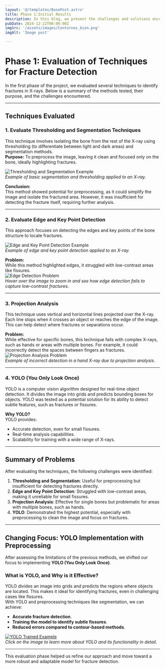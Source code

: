 ```yaml
---
layout: '@/templates/BasePost.astro'
title: Phase 1:Initial Results
description: In this blog, we present the challenges and solutions encountered during the first phase of detecting bone fractures.
pubDate: 2024-12-22T00:00:00Z
imgSrc: '/assets/images/Contornos_bien.png'
imgAlt: 'Image post'

---
```

# Phase 1: Evaluation of Techniques for Fracture Detection

In the first phase of the project, we evaluated several techniques to identify fractures in X-rays. Below is a summary of the methods tested, their purpose, and the challenges encountered.

---

## Techniques Evaluated

### 1. Evaluate Thresholding and Segmentation Techniques
This technique involves isolating the bone from the rest of the X-ray using thresholding (to differentiate between light and dark areas) and segmentation methods.  
**Purpose:** To preprocess the image, leaving it clean and focused only on the bone, ideally highlighting fractures.

![Thresholding and Segmentation Example](/assets/images/Theresholding_segmentation.jpg)  
*Example of basic segmentation and thresholding applied to an X-ray.*

**Conclusion:**  
This method showed potential for preprocessing, as it could simplify the image and isolate the fractured area. However, it was insufficient for detecting the fracture itself, requiring further analysis.

---

### 2. Evaluate Edge and Key Point Detection
This approach focuses on detecting the edges and key points of the bone structure to locate fractures.  

![Edge and Key Point Detection Example](/assets/images/Canny_buena_dettecion_bordes.jpg)  
*Example of edge and key point detection applied to an X-ray.*

**Problem:**  
While this method highlighted edges, it struggled with low-contrast areas like fissures.  
![Edge Detection Problem](/assets/images/Canny_mala_dettecion_bordes.jpg)  
*Hover over the image to zoom in and see how edge detection fails to capture low-contrast fractures.*

---

### 3. Projection Analysis
This technique uses vertical and horizontal lines projected over the X-ray. Each line stops when it crosses an object or reaches the edge of the image. This can help detect where fractures or separations occur.


**Problem:**  
While effective for specific bones, this technique fails with complex X-rays, such as hands or areas with multiple bones. For example, it could incorrectly detect the spaces between fingers as fractures.  
![Projection Analysis Problem]((/assets/images/Proyection_mal.jpg)  )  
*Example of incorrect detection in a hand X-ray due to projection analysis.*

---

### 4. YOLO (You Only Look Once)
YOLO is a computer vision algorithm designed for real-time object detection. It divides the image into grids and predicts bounding boxes for objects. YOLO was tested as a potential solution for its ability to detect subtle features, such as fractures or fissures.

**Why YOLO?**  
YOLO provides:
- Accurate detection, even for small fissures.
- Real-time analysis capabilities.
- Scalability for training with a wide range of X-rays.


---

## Summary of Problems

After evaluating the techniques, the following challenges were identified:
1. **Thresholding and Segmentation**: Useful for preprocessing but insufficient for detecting fractures directly.
2. **Edge and Key Point Detection**: Struggled with low-contrast areas, making it unreliable for small fissures.
3. **Projection Analysis**: Effective for single bones but problematic for areas with multiple bones, such as hands.
4. **YOLO**: Demonstrated the highest potential, especially with preprocessing to clean the image and focus on fractures.

---

## Changing Focus: YOLO Implementation with Preprocessing

After assessing the limitations of the previous methods, we shifted our focus to implementing **YOLO (You Only Look Once)**.

### What is YOLO, and Why is it Effective?

YOLO divides an image into grids and predicts the regions where objects are located. This makes it ideal for identifying fractures, even in challenging cases like fissures.  
With YOLO and preprocessing techniques like segmentation, we can achieve:
- **Accurate fracture detection**.
- **Training the model to identify subtle fissures**.
- **Reduced errors compared to contour-based methods**.

[![YOLO Trained Example](/assets/images/web_yolo.png)](https://www.v7labs.com/blog/yolo-object-detection)  
*Click on the image to learn more about YOLO and its functionality in detail.*


---

This evaluation phase helped us refine our approach and move toward a more robust and adaptable model for fracture detection.

